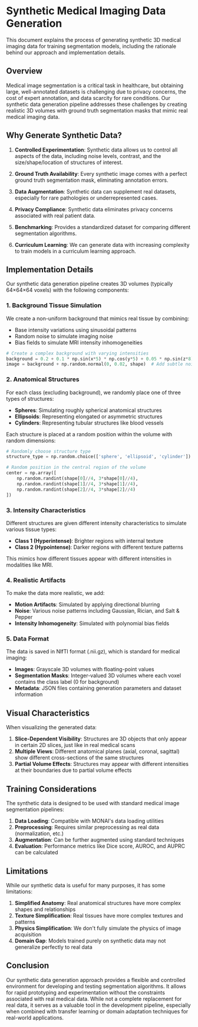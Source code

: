 # Synthetic Medical Imaging Data Generation

This document explains the process of generating synthetic 3D medical imaging data for training segmentation models, including the rationale behind our approach and implementation details.

## Overview

Medical image segmentation is a critical task in healthcare, but obtaining large, well-annotated datasets is challenging due to privacy concerns, the cost of expert annotation, and data scarcity for rare conditions. Our synthetic data generation pipeline addresses these challenges by creating realistic 3D volumes with ground truth segmentation masks that mimic real medical imaging data.

## Why Generate Synthetic Data?

1. **Controlled Experimentation**: Synthetic data allows us to control all aspects of the data, including noise levels, contrast, and the size/shape/location of structures of interest.

2. **Ground Truth Availability**: Every synthetic image comes with a perfect ground truth segmentation mask, eliminating annotation errors.

3. **Data Augmentation**: Synthetic data can supplement real datasets, especially for rare pathologies or underrepresented cases.

4. **Privacy Compliance**: Synthetic data eliminates privacy concerns associated with real patient data.

5. **Benchmarking**: Provides a standardized dataset for comparing different segmentation algorithms.

6. **Curriculum Learning**: We can generate data with increasing complexity to train models in a curriculum learning approach.

## Implementation Details

Our synthetic data generation pipeline creates 3D volumes (typically 64×64×64 voxels) with the following components:

### 1. Background Tissue Simulation

We create a non-uniform background that mimics real tissue by combining:
- Base intensity variations using sinusoidal patterns
- Random noise to simulate imaging noise
- Bias fields to simulate MRI intensity inhomogeneities

```python
# Create a complex background with varying intensities
background = 0.2 + 0.1 * np.sin(x*5) * np.cos(y*5) + 0.05 * np.sin(z*8)
image = background + np.random.normal(0, 0.02, shape)  # Add subtle noise
```

### 2. Anatomical Structures

For each class (excluding background), we randomly place one of three types of structures:

- **Spheres**: Simulating roughly spherical anatomical structures
- **Ellipsoids**: Representing elongated or asymmetric structures
- **Cylinders**: Representing tubular structures like blood vessels

Each structure is placed at a random position within the volume with random dimensions:

```python
# Randomly choose structure type
structure_type = np.random.choice(['sphere', 'ellipsoid', 'cylinder'])

# Random position in the central region of the volume
center = np.array([
    np.random.randint(shape[0]//4, 3*shape[0]//4),
    np.random.randint(shape[1]//4, 3*shape[1]//4),
    np.random.randint(shape[2]//4, 3*shape[2]//4)
])
```

### 3. Intensity Characteristics

Different structures are given different intensity characteristics to simulate various tissue types:

- **Class 1 (Hyperintense)**: Brighter regions with internal texture
- **Class 2 (Hypointense)**: Darker regions with different texture patterns

This mimics how different tissues appear with different intensities in modalities like MRI.

### 4. Realistic Artifacts

To make the data more realistic, we add:

- **Motion Artifacts**: Simulated by applying directional blurring
- **Noise**: Various noise patterns including Gaussian, Rician, and Salt & Pepper
- **Intensity Inhomogeneity**: Simulated with polynomial bias fields

### 5. Data Format

The data is saved in NIfTI format (.nii.gz), which is standard for medical imaging:

- **Images**: Grayscale 3D volumes with floating-point values
- **Segmentation Masks**: Integer-valued 3D volumes where each voxel contains the class label (0 for background)
- **Metadata**: JSON files containing generation parameters and dataset information

## Visual Characteristics

When visualizing the generated data:

1. **Slice-Dependent Visibility**: Structures are 3D objects that only appear in certain 2D slices, just like in real medical scans
2. **Multiple Views**: Different anatomical planes (axial, coronal, sagittal) show different cross-sections of the same structures
3. **Partial Volume Effects**: Structures may appear with different intensities at their boundaries due to partial volume effects

## Training Considerations

The synthetic data is designed to be used with standard medical image segmentation pipelines:

1. **Data Loading**: Compatible with MONAI's data loading utilities
2. **Preprocessing**: Requires similar preprocessing as real data (normalization, etc.)
3. **Augmentation**: Can be further augmented using standard techniques
4. **Evaluation**: Performance metrics like Dice score, AUROC, and AUPRC can be calculated

## Limitations

While our synthetic data is useful for many purposes, it has some limitations:

1. **Simplified Anatomy**: Real anatomical structures have more complex shapes and relationships
2. **Texture Simplification**: Real tissues have more complex textures and patterns
3. **Physics Simplification**: We don't fully simulate the physics of image acquisition
4. **Domain Gap**: Models trained purely on synthetic data may not generalize perfectly to real data

## Conclusion

Our synthetic data generation approach provides a flexible and controlled environment for developing and testing segmentation algorithms. It allows for rapid prototyping and experimentation without the constraints associated with real medical data. While not a complete replacement for real data, it serves as a valuable tool in the development pipeline, especially when combined with transfer learning or domain adaptation techniques for real-world applications.
